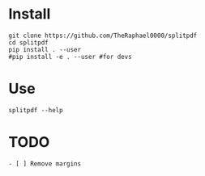 # Install

```
git clone https://github.com/TheRaphael0000/splitpdf
cd splitpdf
pip install . --user
#pip install -e . --user #for devs
```

# Use

```
splitpdf --help
```

# TODO

```
- [ ] Remove margins
```
